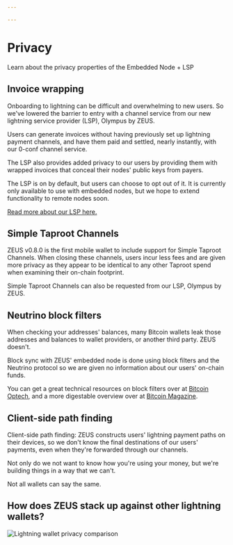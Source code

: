 ```yaml
---

---
```


# Privacy

Learn about the privacy properties of the Embedded Node + LSP

## Invoice wrapping

Onboarding to lightning can be difficult and overwhelming to new users. So we've lowered the barrier to entry with a channel service from our new lightning service provider (LSP), Olympus by ZEUS.

Users can generate invoices without having previously set up lightning payment channels, and have them paid and settled, nearly instantly, with our 0-conf channel service.

The LSP also provides added privacy to our users by providing them with wrapped invoices that conceal their nodes' public keys from payers.

The LSP is on by default, but users can choose to opt out of it. It is currently only available to use with embedded nodes, but we hope to extend functionality to remote nodes soon.

[Read more about our LSP here.](https://docs.zeusln.app/lsp/intro/?ref=blog.zeusln.com)

## Simple Taproot Channels

ZEUS v0.8.0 is the first mobile wallet to include support for Simple Taproot Channels. When closing these channels, users incur less fees and are given more privacy as they appear to be identical to any other Taproot spend when examining their on-chain footprint.

Simple Taproot Channels can also be requested from our LSP, Olympus by ZEUS.

## Neutrino block filters

When checking your addresses' balances, many Bitcoin wallets leak those addresses and balances to wallet providers, or another third party. ZEUS doesn't.

Block sync with ZEUS' embedded node is done using block filters and the Neutrino protocol so we are given no information about our users' on-chain funds.

You can get a great technical resources on block filters over at [Bitcoin Optech](https://bitcoinops.org/en/topics/compact-block-filters/), and a more digestable overview over at [Bitcoin Magazine](https://bitcoinmagazine.com/technical/why-bitcoin-wallets-need-block-filters).

## Client-side path finding

Client-side path finding: ZEUS constructs users' lightning payment paths on their devices, so we don't know the final destinations of our users' payments, even when they're forwarded through our channels.

Not only do we not want to know how you're using your money, but we're building things in a way that we can't.

Not all wallets can say the same.

## How does ZEUS stack up against other lightning wallets?

![Lightning wallet privacy comparison](../../../static/img/lightning-wallet-privacy.png)
